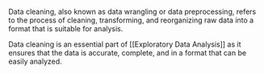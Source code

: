 Data cleaning, also known as data wrangling or data preprocessing, refers to the process of cleaning, transforming, and reorganizing raw data into a format that is suitable for analysis.

Data cleaning is an essential part of [[Exploratory Data Analysis]] as it ensures that the data is accurate, complete, and in a format that can be easily analyzed.
